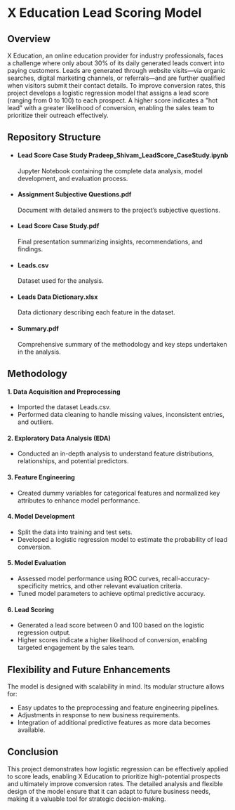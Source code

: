 # X Education Lead Scoring Model
## Overview
X Education, an online education provider for industry professionals, faces a challenge where only about 30% of its daily generated leads convert into paying customers. Leads are generated through website visits—via organic searches, digital marketing channels, or referrals—and are further qualified when visitors submit their contact details. To improve conversion rates, this project develops a logistic regression model that assigns a lead score (ranging from 0 to 100) to each prospect. A higher score indicates a "hot lead" with a greater likelihood of conversion, enabling the sales team to prioritize their outreach effectively.

## Repository Structure
* #### Lead Score Case Study Pradeep_Shivam_LeadScore_CaseStudy.ipynb
   Jupyter Notebook containing the complete data analysis, model development, and evaluation process.

* #### Assignment Subjective Questions.pdf
   Document with detailed answers to the project’s subjective questions.

* #### Lead Score Case Study.pdf
  Final presentation summarizing insights, recommendations, and findings.

* #### Leads.csv
  Dataset used for the analysis.

* #### Leads Data Dictionary.xlsx
  Data dictionary describing each feature in the dataset.

* #### Summary.pdf
  Comprehensive summary of the methodology and key steps undertaken in the analysis.

## Methodology
#### 1. Data Acquisition and Preprocessing

* Imported the dataset Leads.csv.
* Performed data cleaning to handle missing values, inconsistent entries, and outliers.

#### 2. Exploratory Data Analysis (EDA)

* Conducted an in-depth analysis to understand feature distributions, relationships, and potential predictors.
#### 3. Feature Engineering

* Created dummy variables for categorical features and normalized key attributes to enhance model performance.
#### 4. Model Development

* Split the data into training and test sets.
* Developed a logistic regression model to estimate the probability of lead conversion.
#### 5. Model Evaluation

* Assessed model performance using ROC curves, recall-accuracy-specificity metrics, and other relevant evaluation criteria.
* Tuned model parameters to achieve optimal predictive accuracy.
#### 6. Lead Scoring

* Generated a lead score between 0 and 100 based on the logistic regression output.
* Higher scores indicate a higher likelihood of conversion, enabling targeted engagement by the sales team.
## Flexibility and Future Enhancements
The model is designed with scalability in mind. Its modular structure allows for:

* Easy updates to the preprocessing and feature engineering pipelines.
* Adjustments in response to new business requirements.
* Integration of additional predictive features as more data becomes available.
## Conclusion
This project demonstrates how logistic regression can be effectively applied to score leads, enabling X Education to prioritize high-potential prospects and ultimately improve conversion rates. The detailed analysis and flexible design of the model ensure that it can adapt to future business needs, making it a valuable tool for strategic decision-making.
